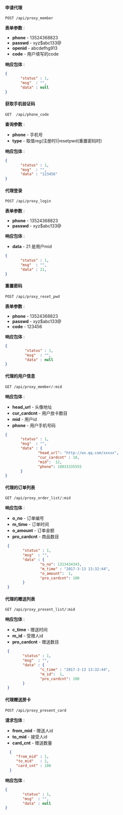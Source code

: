####  申请代理

`POST /api/proxy_member`

**表单参数** :

-   **phone**  - 13524368823
-   **passwd** - xyz$abc133@
-   **openid** - abcdefhg913
-   **code**   - 用户填写的code
  
**响应包体** :

  ```json
  {
         "status" : 1,
         "msg"  : "",
         "data" : null
  }
  ```


#### 获取手机验证码

`GET  /api/phone_code`

**查询参数** :

-  **phone** - 手机号
-  **type**  - 取值reg(注册时)|resetpwd(重置密码时)

**响应包体** :

```json
{
       "status" : 1,
       "msg"  : "",
       "data" : "123456"
}
```


#### 代理登录

`POST /api/proxy_login`

**表单参数** :

 -   **phone**  - 13524368823
 -   **passwd** - xyz$abc133@

**响应包体** :
   
-  **data**  -  21 是用户mid

```json
{
       "status" : 1,
       "msg"  : "",
       "data" : 21,
}
 ```

#### 重置密码

`POST /api/proxy_reset_pwd`

**表单参数** :

 -   **phone**  - 13524368823
 -   **passwd** - xyz$abc133@
 -   **code**   - 123456

**响应包体** :

```json
{
         "status" : 1,
         "msg"  : "",
         "data" : null
}
```

####  代理的用户信息

`GET /api/proxy_member/:mid`

**响应包体** :

- **head_url** -  头像地址
- **cur_cardcnt** - 用户放卡数目
- **mid**         - 用户id
- **phone**       - 用户手机号码

```json
{
       "status" : 1,
       "msg"  : "",
       "data" : {
               "head_url": "http://wx.qq.com/xxxxx",
               "cur_cardcnt" : 10,
               "mid":  12,
               "phone": 18833335555
       }
}
 ```

#### 代理的订单列表

`GET /api/proxy_order_list/:mid`

**响应包体** :

- **o_no**                - 订单编号
- **m_time**              - 订单时间
- **o_amount**            - 订单金额
- **pro_cardcnt**         - 商品数目

```json
 {
        "status" : 1,
        "msg"  : "",
        "data" : {
                "o_no": 1313434343,
                "m_time" : "2017-3-13 13:32:44",
                "o_amount":  1,
                "pro_cardcnt": 100
        }
 }
 ```

#### 代理的赠送列表

`GET /api/proxy_present_list/:mid`

**响应包体** :

- **c_time**              - 赠送时间
- **m_id**                - 受赠人id
- **pro_cardcnt**         - 赠送数目

```json
 {
        "status" : 1,
        "msg"  : "",
        "data" : {
                "c_time" : "2017-3-13 13:32:44",
                "m_id":  1,
                "pro_cardcnt": 100
        }
 }
 ```

####  代理赠送房卡

`POST /api/proxy_present_card`

**请求包体** :

 - **from_mid**   - 赠送人id
 - **to_mid**     - 接受人id
 - **card_cnt**   - 赠送数量
    
```json
  {
     "from_mid" : 1,
     "to_mid"   : 2,
     "card_cnt" : 100
  }
  ```

**响应包体** :

 ```json
 {
         "status" : 1,
         "msg"  : "",
         "data" : null
 }
 ```
